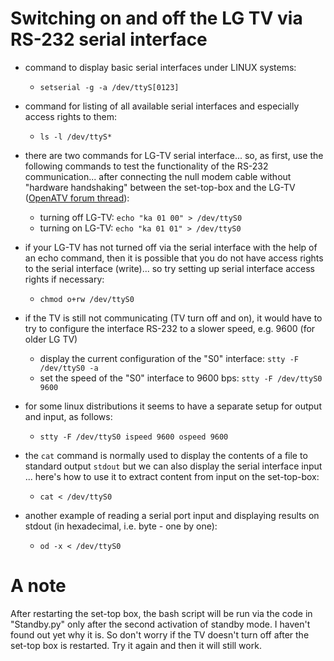 Switching on and off the LG TV via RS-232 serial interface
==========================================================

- command to display basic serial interfaces under LINUX systems:
  - `setserial -g -a /dev/ttyS[0123]`

- command for listing of all available serial interfaces and especially access rights to them:
  - `ls -l /dev/ttyS*`

- there are two commands for LG-TV serial interface... so, as first, use the following commands to test the functionality of the RS-232 communication... after connecting the null modem cable without "hardware handshaking" between the set-top-box and the LG-TV ([OpenATV forum thread](https://www.opena.tv/english-section/32512-solution-standby-mode-lg-tv-hdmi-cec-simplink.html)):
  - turning off LG-TV:     `echo "ka 01 00" > /dev/ttyS0`
  - turning on LG-TV:      `echo "ka 01 01" > /dev/ttyS0`

- if your LG-TV has not turned off via the serial interface with the help of an echo command, then it is possible that you do not have access rights to the serial interface (write)... so try setting up serial interface access rights if necessary:
  - `chmod o+rw /dev/ttyS0`

- if the TV is still not communicating (TV turn off and on), it would have to try to configure the interface
  RS-232 to a slower speed, e.g. 9600 (for older LG TV)
  - display the current configuration of the "S0" interface:  `stty -F /dev/ttyS0 -a`
  - set the speed of the "S0" interface to 9600 bps:  `stty -F /dev/ttyS0 9600`
  
- for some linux distributions it seems to have a separate setup for output and input, as follows:
  - `stty -F /dev/ttyS0 ispeed 9600 ospeed 9600`

- the `cat` command is normally used to display the contents of a file to standard output `stdout` but we can also display the serial interface input ... here's how to use it to extract content from input on the set-top-box:
  - `cat < /dev/ttyS0`
- another example of reading a serial port input and displaying results on stdout (in hexadecimal, i.e. byte - one by one):
  - `od -x < /dev/ttyS0`

A note
======
After restarting the set-top box, the bash script will be run via the code in "Standby.py" only after the second activation of standby mode. I haven't found out yet why it is. So don't worry if the TV doesn't turn off after the set-top box is restarted. Try it again and then it will still work.
